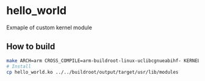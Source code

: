 # hello_world
Exmaple of custom kernel module

## How to build
```bash
make ARCH=arm CROSS_COMPILE=arm-buildroot-linux-uclibcgnueabihf- KERNELDIR=../../linux BUILD_TYPE=Debug
# Install
cp hello_world.ko ../../buildroot/output/target/usr/lib/modules
```
